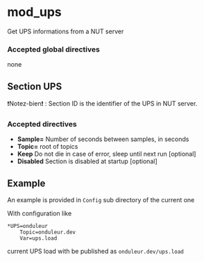 # mod_ups

Get UPS informations from a NUT server

### Accepted global directives
none

## Section UPS

:exclamation:Notez-bien:exclamation: : Section ID is the identifier of the UPS in NUT server.

### Accepted directives
* **Sample=** Number of seconds between samples, in seconds
* **Topic=** root of topics
* **Keep** Do not die in case of error, sleep until next run [optional]
* **Disabled** Section is disabled at startup [optional]


## Example

An example is provided in `Config` sub directory of the current one

With configuration like
```
*UPS=onduleur
	Topic=onduleur.dev
	Var=ups.load
```

current UPS load with be published as `onduleur.dev/ups.load`
